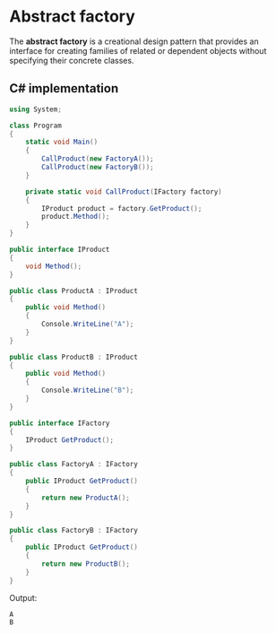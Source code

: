 # Abstract factory

The **abstract factory** is a creational design pattern that provides an interface for creating families of related or dependent objects without specifying their concrete classes.

## C# implementation

```csharp
using System;

class Program
{
    static void Main()
    {
        CallProduct(new FactoryA());
        CallProduct(new FactoryB());
    }

    private static void CallProduct(IFactory factory)
    {
        IProduct product = factory.GetProduct();
        product.Method();
    }
}

public interface IProduct
{
    void Method();
}

public class ProductA : IProduct
{
    public void Method()
    {
        Console.WriteLine("A");
    }
}

public class ProductB : IProduct
{
    public void Method()
    {
        Console.WriteLine("B");
    }
}

public interface IFactory
{
    IProduct GetProduct();
}

public class FactoryA : IFactory
{
    public IProduct GetProduct()
    {
        return new ProductA();
    }
}

public class FactoryB : IFactory
{
    public IProduct GetProduct()
    {
        return new ProductB();
    }
}
```
Output:

```console
A
B
```
